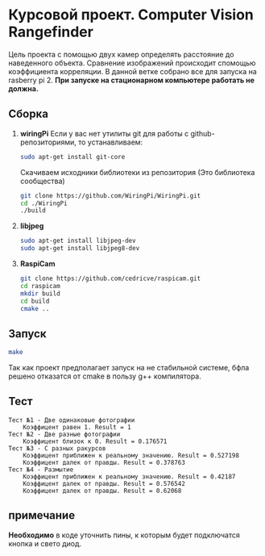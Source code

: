 # Курсовой проект. Computer Vision Rangefinder

Цель проекта с помощью двух камер определять расстояние до наведенного объекта. Сравнение изображений происходит спомощью 
коэффициента корреляции. В данной ветке собрано все для запуска на rasberry pi 2. 
**При запуске на стационарном компьютере работать не должна.**

## Сборка

1. **wiringPi** Если у вас нет утилиты git для работы с github-репозиториями, то устанавливаем:
   ```sh
   sudo apt-get install git-core
   ```
   Скачиваем исходники библиотеки из репозитория (Это библиотека сообщества)
   ```sh
   git clone https://github.com/WiringPi/WiringPi.git
   cd ./WiringPi
   ./build
   ```
2. **libjpeg**
   ```sh
   sudo apt-get install libjpeg-dev
   sudo apt-get install libjpeg8-dev
   ```
3. **RaspiCam**
   ```sh
   git clone https://github.com/cedricve/raspicam.git
   cd raspicam
   mkdir build
   cd build
   cmake ..
   ```
## Запуск

```sh
make
```
Так как проект предполагает запуск на не стабильной системе, бфла решено отказатся от cmake в пользу g++ компилятора.

## Тест

```commandline
Tест №1 - Две одинаковые фотографии
    Коэффицент равен 1. Result = 1
Tест №2 - Две разные фотографии
    Коэффицент близок к 0. Result = 0.176571
Tест №3 - С разных ракурсов
    Коэффицент приближен к реальному значению. Result = 0.527198
    Коэффицент далек от правды. Result = 0.378763
Tест №4 - Размытие
    Коэффицент приближен к реальному значению. Result = 0.42187
    Коэффицент далек от правды. Result = 0.576542
    Коэффицент далек от правды. Result = 0.62068
```

## примечание

**Необходимо** в коде уточнить пины, к которым будет подключатся кнопка и свето диод.
